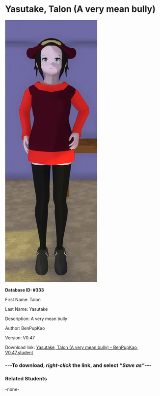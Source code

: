 # Yasutake, Talon (A very mean bully)

<img src="Files/Yasutake, Talon (A very mean bully).png" title="Yasutake, Talon (A very mean bully) - BenPupKao, V0.47">

**Database ID: #333**

First Name: Talon

Last Name: Yasutake

Description: A very mean bully

Author: BenPupKao

Version: V0.47

Download link: <a href="https://raw.githubusercontent.com/Arbiter1223/Daigaku-Gurashi-Custom-Students/master/Students/Files/Yasutake%2C%20Talon%20(A%20very%20mean%20bully)%20-%20BenPupKao%2C%20V0.47.student">Yasutake, Talon (A very mean bully) - BenPupKao, V0.47.student</a>

### ---**To download, _right-click_ the link, and select _"Save as"_**---

### Related Students

-none-
